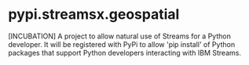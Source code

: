 # pypi.streamsx.geospatial
[INCUBATION] A project to allow natural use of Streams for a Python developer. It will be registered with PyPi to allow 'pip install' of Python packages that support Python developers interacting with IBM Streams. 

